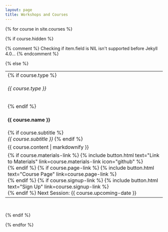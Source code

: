 ```yaml
---
layout: page
title: Workshops and Courses
---
```


{% for course in site.courses %}

{% if course.hidden %}

  {% comment %} Checking if item.field is NIL isn't supported before Jekyll 4.0... {% endcomment %}

{% else %}

  <table class="training-courses"><tr>
  <td class="course-name" id="{{ course.name | slugify }}">
    {% if course.type %}
    <h6>{{ course.type }}</h6>
    {% endif %}
    <h4>{{ course.name }}</h4>
    {% if course.subtitle %}
    <br><i>{{ course.subtitle }}</i>
    {% endif %}
  </td>
  </tr><tr>
  <td class="course-content">{{ course.content | markdownify }}</td>
  </tr><tr>
  <td class="course-upcoming-date">
    {% if course.materials-link %}
    {% include button.html text="Link to Materials" link=course.materials-link icon="github" %}
    <br>
    {% endif %}
    {% if course.page-link %}
    {% include button.html text="Course Page" link=course.page-link %}
    <br>
    {% endif %}
    {% if course.signup-link %}
    {% include button.html text="Sign Up" link=course.signup-link %}
    <br>
    {% endif %}
    Next Session: {{ course.upcoming-date }}
  </td>
  </tr></table>
  <br>

{% endif %}

{% endfor %}

